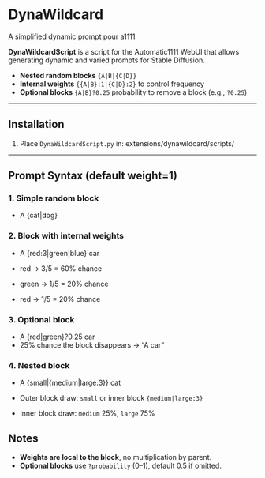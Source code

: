 # DynaWildcard
A simplified dynamic prompt pour a1111


**DynaWildcardScript** is a script for the Automatic1111 WebUI that allows generating dynamic and varied prompts for Stable Diffusion. 

- **Nested random blocks** `{A|B|{C|D}}`
- **Internal weights** `{{A|B}:1|{C|D}:2}` to control frequency  
- **Optional blocks** `{A|B}?0.25` probability to remove a block (e.g., `?0.25`)  

---

## Installation

1. Place `DynaWildcardScript.py` in: extensions/dynawildcard/scripts/


---

## Prompt Syntax (default weight=1)

### 1. Simple random block

- A {cat|dog}

### 2. Block with internal weights

- A {red:3|green|blue} car

- red → 3/5 = 60% chance
- green → 1/5 = 20% chance
- red → 1/5 = 20% chance


### 3. Optional block

- A {red|green}?0.25 car
- 25% chance the block disappears → “A car”

### 4. Nested block

- A {small|{medium|large:3}} cat

- Outer block draw: `small` or inner block `{medium|large:3}`  
- Inner block draw: `medium` 25%, `large` 75%  

## Notes

- **Weights are local to the block**, no multiplication by parent.  
- **Optional blocks** use `?probability` (0–1), default 0.5 if omitted.  










